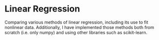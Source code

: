 # Linear Regression

Comparing various methods of linear regression, including its use to fit nonlinear data.
Additionally, I have implemented those methods both from scratch (i.e. only numpy) and using other libraries such as scikit-learn.